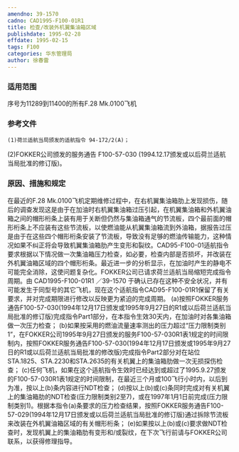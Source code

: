 ```yaml
---
amendno: 39-1570
cadno: CAD1995-F100-01R1
title: 检查/改装外机翼集油箱区域
publishdate: 1995-02-28
effdate: 1995-02-15
tags: F100
categories: 华东管理局
author: 徐春雷
---
```


### 适用范围 
序号为11289到11400的所有F.28 Mk.0100飞机

<!--more-->
### 参考文件
    (1)荷兰适航当局颁发的适航指令 94-172/2(A)；
 (2)FOKKER公司颁发的服务通告 F100-57-030 (1994.12.17颁发或以后荷兰适航当局批准的修订版)。

### 原因、措施和规定 
在最近的F.28 Mk.0100飞机定期维修过程中，在右机翼集油箱肋上发现损伤，随后的调查发现这是由于在加油时右机翼集油箱过压引起，在机翼集油箱和外机翼油箱之间的帽形桁条上装有用于关断但仍然与集油箱通气的节流板，四个最前面的帽形桁条上不应装有这些节流板，以使燃油能从机翼集油箱流到外油箱，据报告过压是由于在这些四个帽形桁条安装了节流板，导致没有足够的燃油传输能力，这种情况如果不纠正将会导致机翼集油箱肋产生变形和裂纹。CAD95-F100-01适航指令要求根据以下情况做一次集油箱压力检查，如必要，检查内部是否损坏，并改装在外机翼油箱区域的四个帽形桁条。最近进一步的分析显示，在加油时产生的静电不可能完全消除，这使问题复杂化。FOKKER公司已请求荷兰适航当局缩短完成指令周期。由
 CAD1995-F100-01R1 ／39-1570 
于确认已存在这种不安全状况，并有可能发生于同型号的其它飞机，现在这个适航指令CAD95-F100-01R1保留了有关要求，并对完成期限进行修改以反映更为紧迫的完成周期。 
    (a)按照FOKKER服务通告F100-57-030(1994年12月17日颁发或1995年9月27日的R1或以后荷兰适航当局批准的修订版)完成指令Part1部分，在本指令生效30天内，在加油时对各集油箱做一次压力检查； 
(b)如果按采用的燃油流量速率测出的压力超过“压力限制类别1”，在FOKKER公司1995年9月27日颁发的服务F100-57-030R1表1规定的时间限制内，按照FOKKER服务通告F100-57-030(1994年12月17日颁发或1995年9月27日的R1或以后荷兰适航当局批准的修改版)完成指令Part2部分对在站位STA.1825、STA.2230和STA.2635的有关机翼上的集油箱肋做一次无损探伤检查； 
(c)任何飞机，如果在这个适航指令生效时已经达到或超过了1995.9.27颁发的F100-57-030R1表1规定的时间限制，在最近三个月或100飞行小时内，以后到为准，按以上(b)条内容进行NDT检查； 
    (d)按以上(b)或(c)条同时完成对有关机翼上的集油箱肋的NDT检查(压力限制类别2至7)，或在1997年1月1日前完成(压力限制类别1)。根据本指令(a)条要求的压力检查结果，按照FOKKER服务通告F100-57-029(1994年12月17日颁发或以后荷兰适航当局批准的修订版)通过拆除节流板来改装在外机翼油箱区域的有关帽形桁条； 
(e)如果按以上(b)或(c)要求做NDT检查时，发现机翼上的集油箱肋有变形和/或裂纹，在下次飞行前请与FOKKER公司联系，以获得修理指导。

